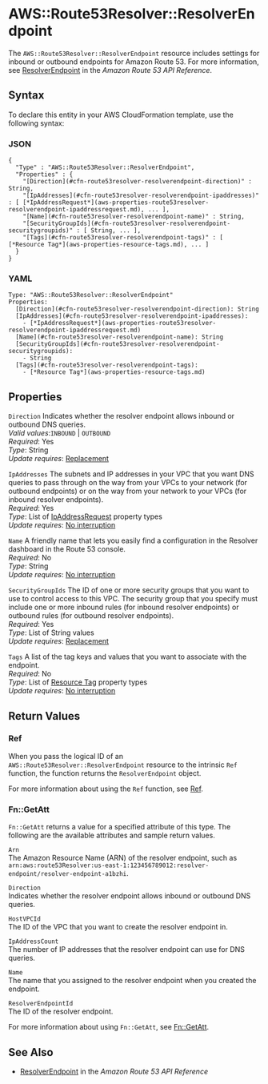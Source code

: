 # AWS::Route53Resolver::ResolverEndpoint<a name="aws-resource-route53resolver-resolverendpoint"></a>

The `AWS::Route53Resolver::ResolverEndpoint` resource includes settings for inbound or outbound endpoints for Amazon Route 53\. For more information, see [ResolverEndpoint](https://docs.aws.amazon.com/Route53/latest/APIReference/API_route53resolver_ResolverEndpoint.html) in the *Amazon Route 53 API Reference*\. 

## Syntax<a name="aws-resource-route53resolver-resolverendpoint-syntax"></a>

To declare this entity in your AWS CloudFormation template, use the following syntax:

### JSON<a name="aws-resource-route53resolver-resolverendpoint-syntax.json"></a>

```
{
  "Type" : "AWS::Route53Resolver::ResolverEndpoint",
  "Properties" : {
    "[Direction](#cfn-route53resolver-resolverendpoint-direction)" : String,
    "[IpAddresses](#cfn-route53resolver-resolverendpoint-ipaddresses)" : [ [*IpAddressRequest*](aws-properties-route53resolver-resolverendpoint-ipaddressrequest.md), ... ],
    "[Name](#cfn-route53resolver-resolverendpoint-name)" : String,
    "[SecurityGroupIds](#cfn-route53resolver-resolverendpoint-securitygroupids)" : [ String, ... ],
    "[Tags](#cfn-route53resolver-resolverendpoint-tags)" : [ [*Resource Tag*](aws-properties-resource-tags.md), ... ]
  }
}
```

### YAML<a name="aws-resource-route53resolver-resolverendpoint-syntax.yaml"></a>

```
Type: "AWS::Route53Resolver::ResolverEndpoint"
Properties:
  [Direction](#cfn-route53resolver-resolverendpoint-direction): String
  [IpAddresses](#cfn-route53resolver-resolverendpoint-ipaddresses): 
    - [*IpAddressRequest*](aws-properties-route53resolver-resolverendpoint-ipaddressrequest.md)
  [Name](#cfn-route53resolver-resolverendpoint-name): String
  [SecurityGroupIds](#cfn-route53resolver-resolverendpoint-securitygroupids): 
    - String
  [Tags](#cfn-route53resolver-resolverendpoint-tags): 
    - [*Resource Tag*](aws-properties-resource-tags.md)
```

## Properties<a name="aws-resource-route53resolver-resolverendpoint-properties"></a>

`Direction`  <a name="cfn-route53resolver-resolverendpoint-direction"></a>
Indicates whether the resolver endpoint allows inbound or outbound DNS queries\.  
*Valid values*:`INBOUND` \| `OUTBOUND`  
 *Required*: Yes  
 *Type*: String  
 *Update requires*: [Replacement](using-cfn-updating-stacks-update-behaviors.md#update-replacement) 

`IpAddresses`  <a name="cfn-route53resolver-resolverendpoint-ipaddresses"></a>
The subnets and IP addresses in your VPC that you want DNS queries to pass through on the way from your VPCs to your network \(for outbound endpoints\) or on the way from your network to your VPCs \(for inbound resolver endpoints\)\.   
 *Required*: Yes  
 *Type*: List of [IpAddressRequest](aws-properties-route53resolver-resolverendpoint-ipaddressrequest.md) property types  
 *Update requires*: [No interruption](using-cfn-updating-stacks-update-behaviors.md#update-no-interrupt) 

`Name`  <a name="cfn-route53resolver-resolverendpoint-name"></a>
A friendly name that lets you easily find a configuration in the Resolver dashboard in the Route 53 console\.   
 *Required*: No  
 *Type*: String  
 *Update requires*: [No interruption](using-cfn-updating-stacks-update-behaviors.md#update-no-interrupt) 

`SecurityGroupIds`  <a name="cfn-route53resolver-resolverendpoint-securitygroupids"></a>
The ID of one or more security groups that you want to use to control access to this VPC\. The security group that you specify must include one or more inbound rules \(for inbound resolver endpoints\) or outbound rules \(for outbound resolver endpoints\)\.   
 *Required*: Yes  
 *Type*: List of String values  
 *Update requires*: [Replacement](using-cfn-updating-stacks-update-behaviors.md#update-replacement) 

`Tags`  <a name="cfn-route53resolver-resolverendpoint-tags"></a>
A list of the tag keys and values that you want to associate with the endpoint\.  
 *Required*: No  
 *Type*: List of [Resource Tag](aws-properties-resource-tags.md) property types  
 *Update requires*: [No interruption](using-cfn-updating-stacks-update-behaviors.md#update-no-interrupt) 

## Return Values<a name="aws-resource-route53resolver-resolverendpoint-returnvalues"></a>

### Ref<a name="aws-resource-route53resolver-resolverendpoint-ref"></a>

When you pass the logical ID of an `AWS::Route53Resolver::ResolverEndpoint` resource to the intrinsic `Ref` function, the function returns the `ResolverEndpoint` object\.

For more information about using the `Ref` function, see [Ref](intrinsic-function-reference-ref.md)\. 

### Fn::GetAtt<a name="aws-resource-route53resolver-resolverendpoint-getatt"></a>

 `Fn::GetAtt` returns a value for a specified attribute of this type\. The following are the available attributes and sample return values\. 

`Arn`  
The Amazon Resource Name \(ARN\) of the resolver endpoint, such as `arn:aws:route53Resolver:us-east-1:123456789012:resolver-endpoint/resolver-endpoint-a1bzhi`\.

`Direction`  
Indicates whether the resolver endpoint allows inbound or outbound DNS queries\.

`HostVPCId`  
The ID of the VPC that you want to create the resolver endpoint in\.

`IpAddressCount`  
The number of IP addresses that the resolver endpoint can use for DNS queries\.

`Name`  
The name that you assigned to the resolver endpoint when you created the endpoint\. 

`ResolverEndpointId`  
The ID of the resolver endpoint\.

For more information about using `Fn::GetAtt`, see [Fn::GetAtt](intrinsic-function-reference-getatt.md)\. 

## See Also<a name="aws-resource-route53resolver-resolverendpoint-seealso"></a>
+ [ResolverEndpoint](https://docs.aws.amazon.com/Route53/latest/APIReference/API_route53resolver_ResolverEndpoint.html) in the *Amazon Route 53 API Reference*